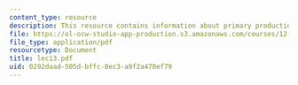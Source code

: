 ```yaml
---
content_type: resource
description: This resource contains information about primary production.
file: https://ol-ocw-studio-app-production.s3.amazonaws.com/courses/12-742-marine-chemistry-fall-2006/0292daad505dbffc8ec3a9f2a470ef79_lec13.pdf
file_type: application/pdf
resourcetype: Document
title: lec13.pdf
uid: 0292daad-505d-bffc-8ec3-a9f2a470ef79
---
```

